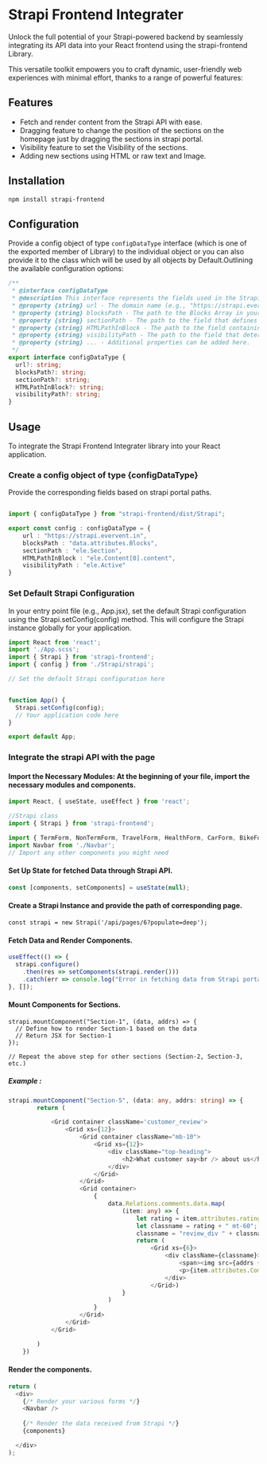 
# Strapi Frontend Integrater

Unlock the full potential of your Strapi-powered backend by seamlessly integrating its API data into your React frontend using the strapi-frontend  Library. 

This versatile toolkit empowers you to craft dynamic, user-friendly web experiences with minimal effort, thanks to a range of powerful features:

## Features
- Fetch and render content from the Strapi API with ease.
- Dragging feature to change the position of the sections on the homepage just by dragging the sections in strapi portal.
- Visibility feature to set the Visibility of the sections.
- Adding new sections using HTML or raw text and Image.

## Installation

```bash
npm install strapi-frontend
```

## Configuration

Provide a config object of type `configDataType` interface (which is one of the exported member of Library) to the individual object or you can also provide it to the class which will be used by all objects by Default.Outlining the available configuration options:

```typescript
/**
 * @interface configDataType
 * @description This interface represents the fields used in the Strapi configuration object. Default values are provided for each field.
 * @property {string} url - The domain name (e.g., "https://strapi.evervent.in/"). If using localhost, set it to 'https://localhost:{port}'.
 * @property {string} blocksPath - The path to the Blocks Array in your Strapi data.
 * @property {string} sectionPath - The path to the field that defines the section of a block.
 * @property {string} HTMLPathInBlock - The path to the field containing the HTML of an added block.
 * @property {string} visibilityPath - The path to the field that determines the visibility of a section.
 * @property {string} ... - Additional properties can be added here.
 */
export interface configDataType {
  url?: string;
  blocksPath?: string;
  sectionPath?: string;
  HTMLPathInBlock?: string;
  visibilityPath?: string;
}
```

## Usage

To integrate the Strapi Frontend Integrater library into your React application.

### Create a config object of type {configDataType}

Provide the corresponding fields based on strapi portal paths.
```typescript

import { configDataType } from "strapi-frontend/dist/Strapi";

export const config : configDataType = {
    url : "https://strapi.evervent.in",
    blocksPath : "data.attributes.Blocks",
    sectionPath : "ele.Section",
    HTMLPathInBlock : "ele.Content[0].content",
    visibilityPath : "ele.Active"
}

```

### Set Default Strapi Configuration

In your entry point file (e.g., App.jsx), set the default Strapi configuration using the Strapi.setConfig(config) method. This will configure the Strapi instance globally for your application.

```javascript
import React from 'react';
import './App.scss';
import { Strapi } from 'strapi-frontend';
import { config } from './Strapi/strapi';

// Set the default Strapi configuration here


function App() {
  Strapi.setConfig(config);
  // Your application code here
}

export default App;

```

### Integrate the strapi API with the page

#### Import the Necessary Modules: At the beginning of your file, import the necessary modules and components.

```typescript
import React, { useState, useEffect } from 'react';

//Strapi class
import { Strapi } from 'strapi-frontend';

import { TermForm, NonTermForm, TravelForm, HealthForm, CarForm, BikeForm } from './YourFormComponents';
import Navbar from './Navbar';
// Import any other components you might need
```

#### Set Up State for fetched Data through Strapi API.

```typescript
const [components, setComponents] = useState(null);
```

#### Create a Strapi Instance and provide the path of corresponding page.

```
const strapi = new Strapi('/api/pages/6?populate=deep');
```

#### Fetch Data and Render Components.

```typescript
useEffect(() => {
  strapi.configure()
    .then(res => setComponents(strapi.render()))
    .catch(err => console.log("Error in fetching data from Strapi portal:", err))
}, []);
```


#### Mount Components for Sections.

```
strapi.mountComponent("Section-1", (data, addrs) => {
  // Define how to render Section-1 based on the data
  // Return JSX for Section-1
});

// Repeat the above step for other sections (Section-2, Section-3, etc.)
```

##### Example : 

```typescript
strapi.mountComponent("Section-5", (data: any, addrs: string) => {
        return (

            <Grid container className='customer_review'>
                <Grid xs={12}>
                    <Grid container className="mb-10">
                        <Grid xs={12}>
                            <div className="top-heading">
                                <h2>What customer say<br /> about us</h2>
                            </div>
                        </Grid>
                    </Grid>
                    <Grid container>
                        {
                            data.Relations.comments.data.map(
                                (item: any) => {
                                    let rating = item.attributes.rating;
                                    let classname = rating + " mt-60";
                                    classname = "review_div " + classname;
                                    return (
                                        <Grid xs={6}>
                                            <div className={classname}>
                                                <span><img src={addrs + item.attributes.PersonImage.data.attributes.formats.thumbnail.url} alt="" /></span>
                                                <p>{item.attributes.Comment}</p>
                                            </div>
                                        </Grid>)
                                }
                            )
                        }
                    </Grid>
                </Grid>
            </Grid>

        )
    })
```


#### Render the components.

```typescript
return (
  <div>
    {/* Render your various forms */}
    <Navbar />
    
    {/* Render the data received from Strapi */}
    {components}

  </div>
);
```








